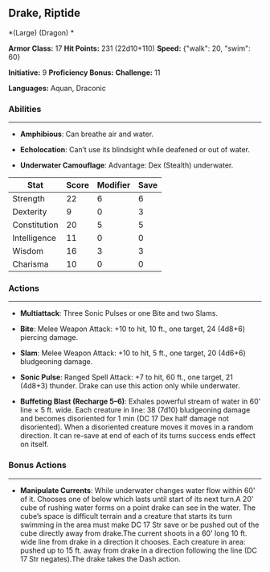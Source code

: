 ## Drake, Riptide
*(Large) (Dragon) *

**Armor Class:** 17
**Hit Points:** 231 (22d10+110)
**Speed:** {"walk": 20, "swim": 60}

**Initiative:** 9
**Proficiency Bonus:**
**Challenge:** 11

**Languages:** Aquan, Draconic

### Abilities
 --- 
- **Amphibious**: Can breathe air and water.

- **Echolocation**: Can’t use its blindsight while deafened or out of water.

- **Underwater Camouflage**: Advantage: Dex (Stealth) underwater.



| Stat | Score | Modifier | Save |
| ---- | ---- | ---- | ---- |
| Strength | 22 | 6 | 6 |
| Dexterity | 9 | 0 | 3 |
| Constitution | 20 | 5 | 5 |
| Intelligence | 11 | 0 | 0 |
| Wisdom | 16 | 3 | 3 |
| Charisma | 10 | 0 | 0 |

### Actions
 --- 
- **Multiattack**: Three Sonic Pulses or one Bite and two Slams.

- **Bite**: Melee Weapon Attack: +10 to hit, 10 ft., one target, 24 (4d8+6) piercing damage.

- **Slam**: Melee Weapon Attack: +10 to hit, 5 ft., one target, 20 (4d6+6) bludgeoning damage.

- **Sonic Pulse**: Ranged Spell Attack: +7 to hit, 60 ft., one target, 21 (4d8+3) thunder. Drake can use this action only while underwater.

- **Buffeting Blast (Recharge 5–6)**: Exhales powerful stream of water in 60' line × 5 ft. wide. Each creature in line: 38 (7d10) bludgeoning damage and becomes disoriented for 1 min (DC 17 Dex half damage not disoriented). When a disoriented creature moves it moves in a random direction. It can re-save at end of each of its turns success ends effect on itself.

### Bonus Actions
 --- 
- **Manipulate Currents**: While underwater changes water flow within 60' of it. Chooses one of below which lasts until start of its next turn.A 20' cube of rushing water forms on a point drake can see in the water. The cube’s space is difficult terrain and a creature that starts its turn swimming in the area must make DC 17 Str save or be pushed out of the cube directly away from drake.The current shoots in a 60' long 10 ft. wide line from drake in a direction it chooses. Each creature in area: pushed up to 15 ft. away from drake in a direction following the line (DC 17 Str negates).The drake takes the Dash action.

